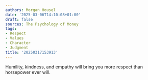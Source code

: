 ```yaml
---
authors: Morgan Housel
date: '2025-03-06T14:10:08+01:00'
draft: false
sources: The Psychology of Money
tags:
- Respect
- Values
- Character
- Judgment
title: '20250317153913'
---
```


Humility, kindness, and empathy will bring you more respect than horsepower ever will.